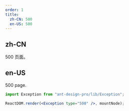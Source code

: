```yaml
---
order: 1
title:
  zh-CN: 500
  en-US: 500
---
```


## zh-CN

500 页面。

## en-US

500 page.

```jsx
import Exception from "ant-design-pro/lib/Exception";

ReactDOM.render(<Exception type="500" />, mountNode);
```
